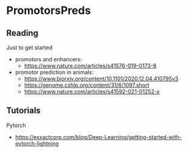 # PromotorsPreds

## Reading
Just to get started

 - promotors and enhancers: 
   - https://www.nature.com/articles/s41576-019-0173-8
 - promotor prediction in animals: 
   - https://www.biorxiv.org/content/10.1101/2020.12.04.410795v3
   - https://genome.cshlp.org/content/31/6/1097.short
   - https://www.nature.com/articles/s41592-021-01252-x

## Tutorials
Pytorch
 - https://exxactcorp.com/blog/Deep-Learning/getting-started-with-pytorch-lightning
